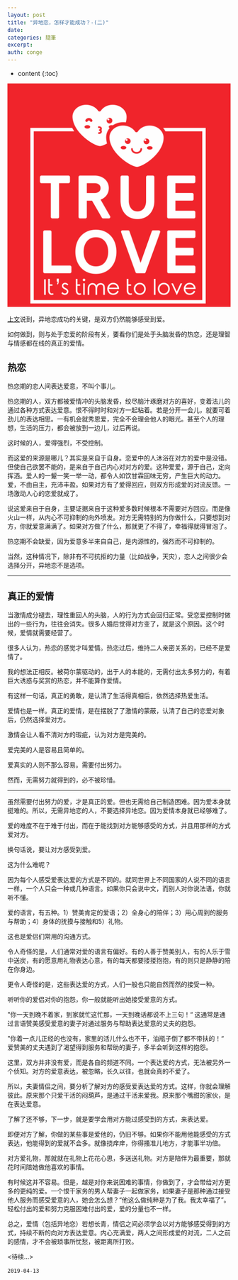 ```yaml
---
layout: post
title: "异地恋，怎样才能成功？-(二)"
date:
categories: 隨筆
excerpt:
auth: conge
---
```

* content
{:toc}

![TRUE](/assets/images/隨筆/118382-e856e2858f58e475.png)

[上文]([https://www.jianshu.com/p/64535ba476d1](https://www.jianshu.com/p/64535ba476d1)
)说到，异地恋成功的关键，是双方仍然能够感受到爱。

如何做到，则与处于恋爱的阶段有关，要看你们是处于头脑发昏的热恋，还是理智与情感都在线的真正的爱情。

## 热恋

热恋期的恋人间表达爱意，不叫个事儿。

热恋期的人，双方都被爱情冲的头脑发昏，绞尽脑汁琢磨对方的喜好，变着法儿的通过各种方式表达爱意。恨不得时时和对方一起粘着。若是分开一会儿，就要可着劲儿的表达相思。一有机会就秀恩爱，完全不会理会他人的眼光。甚至个人的理想，生活的压力，都会被放到一边儿，过后再说。

这时候的人，爱得强烈，不受控制。

而这爱的来源是哪儿？其实是来自于自身。恋爱中的人沐浴在对方的爱中是没错。但使自己欲罢不能的，是来自于自己内心对对方的爱。这种爱爱，源于自己，定向挥洒。爱人的一颦一笑一举一动，都令人如饮甘霖回味无穷，产生巨大的动力。爱，不由自主，充沛丰盈。如果对方有了爱得回应，则双方形成爱的对流反馈。一场激动人心的恋爱就成了。

说这爱来自于自身，主要证据来自于这种爱多数时候根本不需要对方回应。而是像火山一样，从内心不可抑制的向外喷发。对方无需特别的为你做什么，只要想到对方，你就爱意满满了。如果对方做了什么，那就更了不得了，幸福得就得冒泡了。

热恋期不会缺爱，因为爱意多半来自自己，是内源性的，强烈而不可抑制的。

当然，这种情况下，除非有不可抗拒的力量（比如战争，天灾），恋人之间很少会选择分开，异地恋不是选项。

----

## 真正的爱情

当激情成分褪去，理性重回人的头脑，人的行为方式会回归正常。受恋爱控制时做出的一些行为，往往会消失。很多人婚后觉得对方变了，就是这个原因。这个时候，爱情就需要经营了。

很多人认为，热恋的感觉才叫爱情。热恋过后，维持二人亲密关系的，已经不是爱情了。

我的想法正相反。被荷尔蒙驱动的，出于人的本能的，无需付出太多努力的，有着巨大诱惑与奖赏的热恋，并不能算作爱情。

有这样一句话，真正的勇敢，是认清了生活得真相后，依然选择热爱生活。

爱情也是一样。真正的爱情，是在摆脱了了激情的蒙蔽，认清了自己的恋爱对象后，仍然选择爱对方。

激情会让人看不清对方的瑕疵，认为对方是完美的。

爱完美的人是容易且简单的。

爱真实的人则不那么容易。需要付出努力。

然而，无需努力就得到的，必不被珍惜。

-----

虽然需要付出努力的爱，才是真正的爱。但也无需给自己制造困难。因为爱本身就挺难的。所以，无需异地恋的人，不要选择异地恋。因为爱情本身就已经够难了。

爱的难度不在于难于付出，而在于能找到对方能够感受的方式，并且用那样的方式爱对方。

换句话说，要让对方感受到爱。

这为什么难呢？

因为每个人感受爱表达爱的方式是不同的。就同世界上不同国家的人说不同的语言一样，一个人只会一种或几种语言。如果你只会说中文，而别人对你说法语，你就听不懂。

爱的语言，有五种。1）赞美肯定的爱语；2）全身心的陪伴；3）用心周到的服务与帮助；4）身体的抚摸与接触和5）礼物。

这也是爱侣们常用的沟通方式。

令人奇怪的是，人们通常对爱的语言有偏好。有的人善于赞美别人，有的人乐于雪中送炭，有的愿意用礼物表达心意，有的每天都要搂搂抱抱，有的则只是静静的陪在你身边。

更令人奇怪的是，这些表达爱的方式，人们一般也只能自然而然的接受一种。

听听你的爱侣对你的抱怨，你一般就能听出她接受爱意的方式。

"你一天到晚不着家，到家就忙这忙那，一天到晚话都说不上三句！“ 这通常是通过言语赞美感受爱意的妻子对通过服务与帮助表达爱意的丈夫的抱怨。

"你着一点儿正经的也没有，家里的活儿什么也不干，油瓶子倒了都不带扶的！“ 爱赞美的丈夫遇到了渴望得到服务和帮助的妻子，多半会听到这样的抱怨。

这里，双方并非没有爱，而是各自的频道不同。一个表达爱的方式，无法被另外一个侦知。对方的爱意表达，被忽略，长久以往，也就会真的不爱了。

所以，夫妻情侣之间，要分析了解对方的感受爱表达爱的方式。这样，你就会理解彼此。原来那个只爱干活的闷葫芦，是通过干活来爱我。原来那个嘴甜的家伙，是在表达爱意。

了解了还不够，下一步，就是要学会用对方能过感受到的方式，来表达爱。

即便对方了解，你做的某些事是爱他的，仍旧不够。如果你不能用他能感受的方式表达，他能得到的爱就不会多。就像挠痒痒，你得搔准儿地方，才能事半功倍。

对方爱礼物，那就就在礼物上花花心思，多送送礼物。对方是陪伴为最重要，那就花时间陪她做他喜欢的事情。

有时候这并不容易。但是，越是对你来说困难的事情，你做到了，才会带给对方更多的更纯的爱。一个恨干家务的男人帮妻子一起做家务，如果妻子是那种通过接受他人服务而感受爱意的人，她会怎么想？“他这么做纯粹是为了我。我太幸福了”。轻松付出的爱和努力克服困难付出的爱，爱的分量也不一样。

总之，爱情（包括异地恋）若想长青，情侣之间必须学会以对方能够感受得到的方式，持续不断的向对方表达爱意。内心充满爱，两人之间形成爱的对流，二人之前的感情，才不会被琐事所忧愁，被距离所打败。

<待续...>

```
2019-04-13
```
